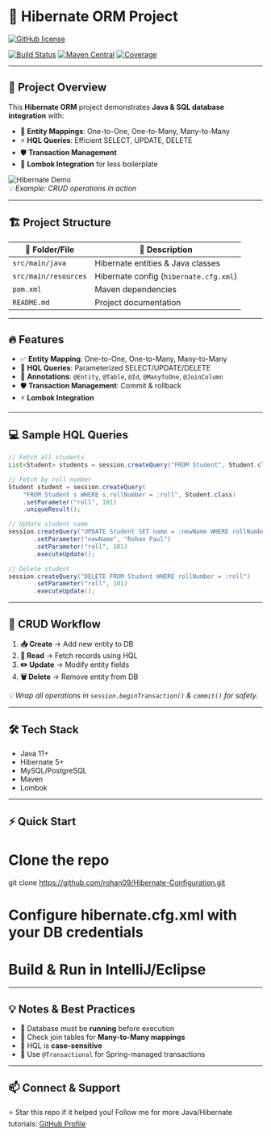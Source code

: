 # 🎯 Hibernate ORM Project

[![GitHub license](https://img.shields.io/badge/license-MIT-blue.svg)](LICENSE) 

[![Build Status](https://img.shields.io/badge/build-passing-brightgreen)](https://github.com/rohaney09/Hibernate-Configuration)
[![Maven Central](https://img.shields.io/maven-central/v/org.hibernate/hibernate-core)](https://search.maven.org/)
[![Coverage](https://img.shields.io/badge/coverage-95%25-brightgreen)](#)

---

## 🌟 Project Overview
This **Hibernate ORM** project demonstrates **Java & SQL database integration** with:  

- 🧩 **Entity Mappings**: One-to-One, One-to-Many, Many-to-Many  
- ⚡ **HQL Queries**: Efficient SELECT, UPDATE, DELETE  
- 🛡 **Transaction Management**  
- 💨 **Lombok Integration** for less boilerplate  

![Hibernate Demo](https://media.giphy.com/media/3o7TKr4s1w6KQ1Pj5y/giphy.gif)  
*💡 Example: CRUD operations in action*

---

## 🏗 Project Structure

| 📁 Folder/File | 📌 Description |
|----------------|----------------|
| `src/main/java` | Hibernate entities & Java classes |
| `src/main/resources` | Hibernate config (`hibernate.cfg.xml`) |
| `pom.xml` | Maven dependencies |
| `README.md` | Project documentation |

---

## 🔥 Features

- ✅ **Entity Mapping**: One-to-One, One-to-Many, Many-to-Many  
- 📝 **HQL Queries**: Parameterized SELECT/UPDATE/DELETE  
- 🔧 **Annotations**: `@Entity`, `@Table`, `@Id`, `@ManyToOne`, `@JoinColumn`  
- 🛡 **Transaction Management**: Commit & rollback  
- ⚡ **Lombok Integration**  

---

## 💻 Sample HQL Queries

```java
// Fetch all students
List<Student> students = session.createQuery("FROM Student", Student.class).list();

// Fetch by roll number
Student student = session.createQuery(
    "FROM Student s WHERE s.rollNumber = :roll", Student.class)
    .setParameter("roll", 101)
    .uniqueResult();

// Update student name
session.createQuery("UPDATE Student SET name = :newName WHERE rollNumber = :roll")
       .setParameter("newName", "Rohan Paul")
       .setParameter("roll", 101)
       .executeUpdate();

// Delete student
session.createQuery("DELETE FROM Student WHERE rollNumber = :roll")
       .setParameter("roll", 101)
       .executeUpdate();

````

---

## 🚀 CRUD Workflow

1. **📥 Create** → Add new entity to DB
2. **📄 Read** → Fetch records using HQL
3. **✏️ Update** → Modify entity fields
4. **🗑 Delete** → Remove entity from DB

*💡 Wrap all operations in `session.beginTransaction()` & `commit()` for safety.*

---

## 🛠 Tech Stack

* Java 11+
* Hibernate 5+
* MySQL/PostgreSQL
* Maven
* Lombok

---

## ⚡ Quick Start

# Clone the repo
git clone https://github.com/rohan09/Hibernate-Configuration.git

# Configure hibernate.cfg.xml with your DB credentials
# Build & Run in IntelliJ/Eclipse


---

## 💡 Notes & Best Practices

* 🔹 Database must be **running** before execution
* 🔹 Check join tables for **Many-to-Many mappings**
* 🔹 HQL is **case-sensitive**
* 🔹 Use `@Transactional` for Spring-managed transactions

---

## 📫 Connect & Support

⭐ Star this repo if it helped you!
Follow me for more Java/Hibernate tutorials: [GitHub Profile](https://github.com/rohan09)


